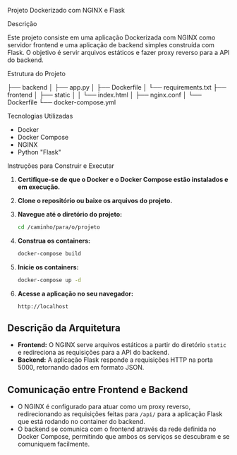 Projeto Dockerizado com NGINX e Flask

Descrição

Este projeto consiste em uma aplicação Dockerizada com NGINX como servidor frontend e uma aplicação de backend simples construída com Flask. O objetivo é servir arquivos estáticos e fazer proxy reverso para a API do backend.

Estrutura do Projeto


├── backend
│   ├── app.py
│   ├── Dockerfile
│   └── requirements.txt
├── frontend
│   ├── static
│   │   └── index.html
│   ├── nginx.conf
│   └── Dockerfile
└── docker-compose.yml

Tecnologias Utilizadas

- Docker
- Docker Compose
- NGINX
- Python "Flask"

Instruções para Construir e Executar

1. **Certifique-se de que o Docker e o Docker Compose estão instalados e em execução.**

2. **Clone o repositório ou baixe os arquivos do projeto.**

3. **Navegue até o diretório do projeto:**

   ```bash
   cd /caminho/para/o/projeto
   ```

4. **Construa os containers:**

   ```bash
   docker-compose build
   ```

5. **Inicie os containers:**

   ```bash
   docker-compose up -d
   ```

6. **Acesse a aplicação no seu navegador:**

   ```
   http://localhost
   ```

## Descrição da Arquitetura

- **Frontend:** O NGINX serve arquivos estáticos a partir do diretório `static` e redireciona as requisições para a API do backend.
- **Backend:** A aplicação Flask responde a requisições HTTP na porta 5000, retornando dados em formato JSON.

## Comunicação entre Frontend e Backend

- O NGINX é configurado para atuar como um proxy reverso, redirecionando as requisições feitas para `/api/` para a aplicação Flask que está rodando no container do backend.
- O backend se comunica com o frontend através da rede definida no Docker Compose, permitindo que ambos os serviços se descubram e se comuniquem facilmente.

